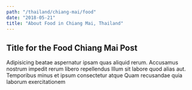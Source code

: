 ```yaml
---
path: "/thailand/chiang-mai/food"
date: "2018-05-21"
title: "About Food in Chiang Mai, Thailand"
---
```


## Title for the Food Chiang Mai Post

Adipisicing beatae aspernatur ipsam quas aliquid rerum. Accusamus nostrum impedit rerum libero repellendus Illum sit labore quod alias aut. Temporibus minus et ipsum consectetur atque Quam recusandae quia laborum exercitationem

